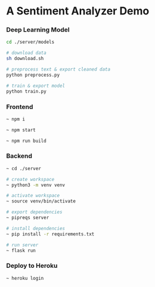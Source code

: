 A Sentiment Analyzer Demo
=========

### Deep Learning Model

```bash
cd ./server/models

# download data
sh download.sh

# preprocess text & export cleaned data
python preprocess.py

# train & export model
python train.py
```

### Frontend
```bash
~ npm i

~ npm start

~ npm run build
```


### Backend

```bash
~ cd ./server

# create workspace
~ python3 -m venv venv

# activate workspace
~ source venv/bin/activate

# export dependencies
~ pipreqs server

# install dependencies
~ pip install -r requirements.txt

# run server
~ flask run
```

### Deploy to Heroku

```bash
~ heroku login

```